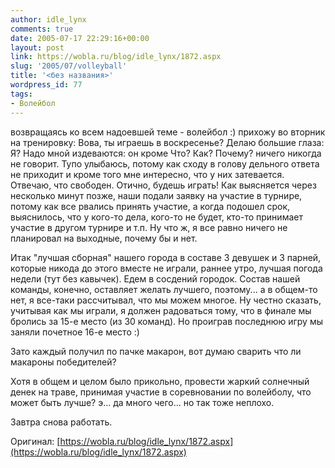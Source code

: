 ```yaml
---
author: idle_lynx
comments: true
date: 2005-07-17 22:29:16+00:00
layout: post
link: https://wobla.ru/blog/idle_lynx/1872.aspx
slug: '2005/07/volleyball'
title: '<без названия>'
wordpress_id: 77
tags:
- Волейбол
---
```


возвращаясь ко всем надоевшей теме - волейбол :) прихожу во вторник на тренировку: Вова, ты играешь в воскресенье? Делаю большие глаза: Я? Надо мной издеваются: он кроме Что? Как? Почему? ничего никогда не говорит. Тупо улыбаюсь, потому как сходу в голову дельного ответа не приходит и кроме того мне интересно, что у них затевается. Отвечаю, что свободен. Отично, будешь играть! Как выясняется через несколько минут позже, наши подали заявку на участие в турнире, потому как все рвались принять участие, а когда подошел срок, выяснилось, что у кого-то дела, кого-то не будет, кто-то принимает участие в другом турнире и т.п. Ну что ж, я все равно ничего не планировал на выходные, почему бы и нет.

Итак "лучшая сборная" нашего города в составе 3 девушек и 3 парней, которые никода до этого вместе не играли, раннее утро, лучшая погода недели (тут без кавычек). Едем в сосдений городок. Состав нашей команды, конечно, оставляет желать лучшего, поэтому... а в общем-то нет, я все-таки рассчитывал, что мы можем многое. Ну честно сказать, учитывая как мы играли, я должен радоваться тому, что в финале мы бролись за 15-е место (из 30 команд). Но проиграв последнюю игру мы заняли почетное 16-е место :)

Зато каждый получил по пачке макарон, вот думаю сварить что ли макароны победителей?

Хотя в общем и целом было прикольно, провести жаркий солнечный денек на траве, принимая участие в соревновании по волейболу, что может быть лучше? э... да много чего... но так тоже неплохо.

Завтра снова работать.

Оригинал: [https://wobla.ru/blog/idle_lynx/1872.aspx](https://wobla.ru/blog/idle_lynx/1872.aspx)
